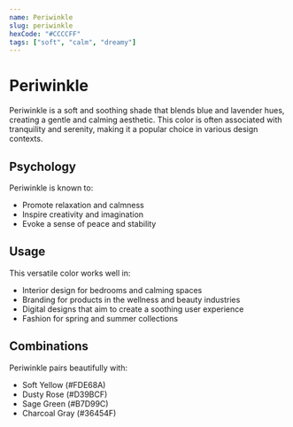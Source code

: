 ```yaml
---
name: Periwinkle
slug: periwinkle
hexCode: "#CCCCFF"
tags: ["soft", "calm", "dreamy"]
---
```


# Periwinkle

Periwinkle is a soft and soothing shade that blends blue and lavender hues, creating a gentle and calming aesthetic. This color is often associated with tranquility and serenity, making it a popular choice in various design contexts.

## Psychology

Periwinkle is known to:
- Promote relaxation and calmness
- Inspire creativity and imagination
- Evoke a sense of peace and stability

## Usage

This versatile color works well in:
- Interior design for bedrooms and calming spaces
- Branding for products in the wellness and beauty industries
- Digital designs that aim to create a soothing user experience
- Fashion for spring and summer collections

## Combinations

Periwinkle pairs beautifully with:
- Soft Yellow (#FDE68A)
- Dusty Rose (#D39BCF)
- Sage Green (#B7D99C)
- Charcoal Gray (#36454F)